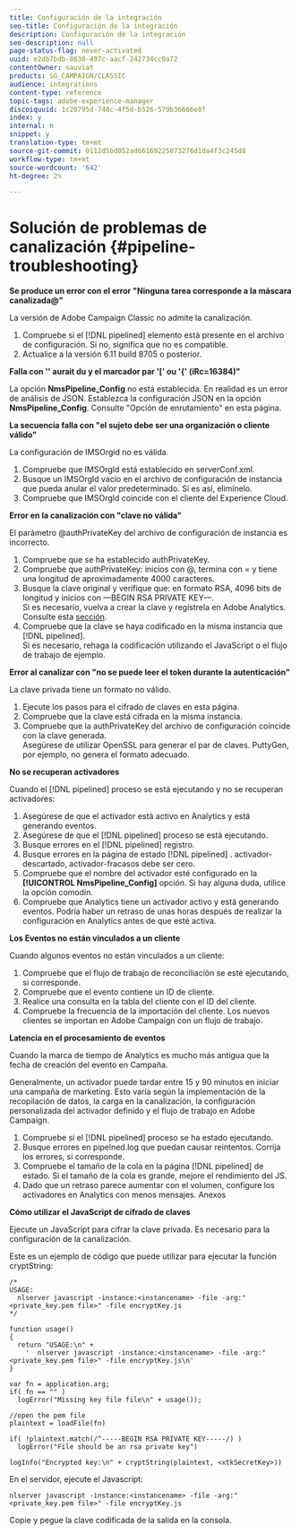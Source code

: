 ```yaml
---
title: Configuración de la integración
seo-title: Configuración de la integración
description: Configuración de la integración
seo-description: null
page-status-flag: never-activated
uuid: e2db7bdb-8630-497c-aacf-242734cc0a72
contentOwner: sauviat
products: SG_CAMPAIGN/CLASSIC
audience: integrations
content-type: reference
topic-tags: adobe-experience-manager
discoiquuid: 1c20795d-748c-4f5d-b526-579b36666e8f
index: y
internal: n
snippet: y
translation-type: tm+mt
source-git-commit: 0112d5bd052ad66169225073276d1da4f3c245d8
workflow-type: tm+mt
source-wordcount: '642'
ht-degree: 2%

---
```



# Solución de problemas de canalización {#pipeline-troubleshooting}

**Se produce un error con el error &quot;Ninguna tarea corresponde a la máscara canalizada@&quot;**

La versión de Adobe Campaign Classic no admite la canalización.

1. Compruebe si el [!DNL pipelined] elemento está presente en el archivo de configuración. Si no, significa que no es compatible.
1. Actualice a la versión 6.11 build 8705 o posterior.

**Falla con &#39;&#39; aurait du y el marcador par &#39;[&#39; ou &#39;{&#39; (iRc=16384)&quot;**

La opción **NmsPipeline_Config** no está establecida. En realidad es un error de análisis de JSON.
Establezca la configuración JSON en la opción **NmsPipeline_Config**. Consulte &quot;Opción de enrutamiento&quot; en esta página.

**La secuencia falla con &quot;el sujeto debe ser una organización o cliente válido&quot;**

La configuración de IMSOrgid no es válida.

1. Compruebe que IMSOrgId está establecido en serverConf.xml.
1. Busque un IMSOrgId vacío en el archivo de configuración de instancia que pueda anular el valor predeterminado. Si es así, elimínelo.
1. Compruebe que IMSOrgId coincide con el cliente del Experience Cloud.

**Error en la canalización con &quot;clave no válida&quot;**

El parámetro @authPrivateKey del archivo de configuración de instancia es incorrecto.

1. Compruebe que se ha establecido authPrivateKey.
1. Compruebe que authPrivateKey: inicios con @, termina con = y tiene una longitud de aproximadamente 4000 caracteres.
1. Busque la clave original y verifique que: en formato RSA, 4096 bits de longitud y inicios con —BEGIN RSA PRIVATE KEY—.
   <br> Si es necesario, vuelva a crear la clave y regístrela en Adobe Analytics. Consulte esta [sección](../../integrations/using/configuring-pipeline.md#oauth-client-creation).
1. Compruebe que la clave se haya codificado en la misma instancia que [!DNL pipelined]. <br>Si es necesario, rehaga la codificación utilizando el JavaScript o el flujo de trabajo de ejemplo.

**Error al canalizar con &quot;no se puede leer el token durante la autenticación&quot;**

La clave privada tiene un formato no válido.

1. Ejecute los pasos para el cifrado de claves en esta página.
1. Compruebe que la clave está cifrada en la misma instancia.
1. Compruebe que la authPrivateKey del archivo de configuración coincide con la clave generada. <br>Asegúrese de utilizar OpenSSL para generar el par de claves. PuttyGen, por ejemplo, no genera el formato adecuado.

**No se recuperan activadores**

Cuando el [!DNL pipelined] proceso se está ejecutando y no se recuperan activadores:

1. Asegúrese de que el activador está activo en Analytics y está generando eventos.
1. Asegúrese de que el [!DNL pipelined] proceso se está ejecutando.
1. Busque errores en el [!DNL pipelined] registro.
1. Busque errores en la página de estado [!DNL pipelined] . activador-descartado, activador-fracasos debe ser cero.
1. Compruebe que el nombre del activador esté configurado en la **[!UICONTROL NmsPipeline_Config]** opción. Si hay alguna duda, utilice la opción comodín.
1. Compruebe que Analytics tiene un activador activo y está generando eventos. Podría haber un retraso de unas horas después de realizar la configuración en Analytics antes de que esté activa.

**Los Eventos no están vinculados a un cliente**

Cuando algunos eventos no están vinculados a un cliente:

1. Compruebe que el flujo de trabajo de reconciliación se esté ejecutando, si corresponde.
1. Compruebe que el evento contiene un ID de cliente.
1. Realice una consulta en la tabla del cliente con el ID del cliente.
1. Compruebe la frecuencia de la importación del cliente. Los nuevos clientes se importan en Adobe Campaign con un flujo de trabajo.

**Latencia en el procesamiento de eventos**

Cuando la marca de tiempo de Analytics es mucho más antigua que la fecha de creación del evento en Campaña.

Generalmente, un activador puede tardar entre 15 y 90 minutos en iniciar una campaña de marketing. Esto varía según la implementación de la recopilación de datos, la carga en la canalización, la configuración personalizada del activador definido y el flujo de trabajo en Adobe Campaign.

1. Compruebe si el [!DNL pipelined] proceso se ha estado ejecutando.
1. Busque errores en pipelned.log que puedan causar reintentos. Corrija los errores, si corresponde.
1. Compruebe el tamaño de la cola en la página [!DNL pipelined] de estado. Si el tamaño de la cola es grande, mejore el rendimiento del JS.
1. Dado que un retraso parece aumentar con el volumen, configure los activadores en Analytics con menos mensajes.
Anexos

**Cómo utilizar el JavaScript de cifrado de claves**

Ejecute un JavaScript para cifrar la clave privada. Es necesario para la configuración de la canalización.

Este es un ejemplo de código que puede utilizar para ejecutar la función cryptString:

```
/*
USAGE:
  nlserver javascript -instance:<instancename> -file -arg:"<private_key.pem file>" -file encryptKey.js
*/
 
function usage()
{
  return "USAGE:\n" +
    '  nlserver javascript -instance:<instancename> -file -arg:"<private_key.pem file>" -file encryptKey.js\n'
}
 
var fn = application.arg;
if( fn == "" )
  logError("Missing key file file\n" + usage());
 
//open the pem file
plaintext = loadFile(fn)
 
if( !plaintext.match(/^-----BEGIN RSA PRIVATE KEY-----/) )
  logError("File should be an rsa private key")
 
logInfo("Encrypted key:\n" + cryptString(plaintext, <xtkSecretKey>))
```

En el servidor, ejecute el Javascript:

```
nlserver javascript -instance:<instancename> -file -arg:"<private_key.pem file>" -file encryptKey.js
```

Copie y pegue la clave codificada de la salida en la consola.